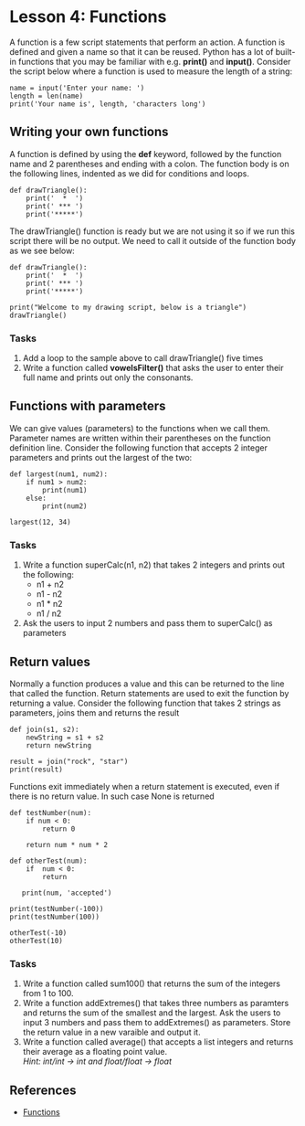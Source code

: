 <!-- 
2.4.Functions and generators. 
2.4.1. Creating functions. 
2.4.2. Variable scope. 
2.4.3. Nested functions. 
2.4.4. Arguments.

3.3.Functions 
3.3.1. Indirect function calls. 
3.3.2. Anonymous functions. 
3.3.3. Generator functions (if using Python or a supported language).
-->

# Lesson 4: Functions
A function is a few script statements that perform an action. A function is defined and given a name so that it can be reused. Python has a lot of built-in functions that you may be familiar with e.g. **print()** and **input()**. Consider the script below where a function is used to measure the length of a string:
~~~
name = input('Enter your name: ')
length = len(name)
print('Your name is', length, 'characters long')
~~~

## Writing your own functions
A function is defined by using the **def** keyword, followed by the function name and 2 parentheses and ending with a colon. The function body is on the following lines, indented as we did for conditions and loops.
~~~
def drawTriangle():
    print('  *  ')
    print(' *** ')
    print('*****')
~~~
The drawTriangle() function is ready but we are not using it so if we run this script there will be no output. We need to call it outside of the function body as we see below:
~~~
def drawTriangle():
    print('  *  ')
    print(' *** ')
    print('*****')

print("Welcome to my drawing script, below is a triangle")
drawTriangle()
~~~
### Tasks
1. Add a loop to the sample above to call drawTriangle() five times
1. Write a function called **vowelsFilter()** that asks the user to enter their full name and prints out only the consonants.

## Functions with parameters
We can give values (parameters) to the functions when we call them. Parameter names are written within their parentheses on the function definition line. Consider the following function that accepts 2 integer parameters and prints out the largest of the two:
~~~
def largest(num1, num2):
    if num1 > num2:
        print(num1)
    else:
        print(num2)

largest(12, 34)
~~~
### Tasks
1. Write a function superCalc(n1, n2) that takes 2 integers and prints out the following:
   * n1 + n2
   * n1 - n2
   * n1 * n2
   * n1 / n2
1. Ask the users to input 2 numbers and pass them to superCalc() as parameters

## Return values
Normally a function produces a value and this can be returned to the line that called the function. Return statements are used to exit the function by returning a value. Consider the following function that takes 2 strings as parameters, joins them and returns the result
~~~
def join(s1, s2):
    newString = s1 + s2
    return newString

result = join("rock", "star")
print(result)
~~~
Functions exit immediately when a return statement is executed, even if there is no return value. In such case None is returned
~~~
def testNumber(num):
    if num < 0:
        return 0
    
    return num * num * 2

def otherTest(num):
    if  num < 0:
        return
   
   print(num, 'accepted')

print(testNumber(-100))
print(testNumber(100))

otherTest(-10)
otherTest(10)
~~~
### Tasks
1. Write a function called sum100() that returns the sum of the integers from 1 to 100.
1. Write a function addExtremes() that takes three numbers as paramters and returns the sum of the smallest and the largest. Ask the users to input 3 numbers and pass them to addExtremes() as parameters. Store the return value in a new varaible and output it.
1. Write a function called average() that accepts a list integers and returns their average as a floating point value.  
*Hint: int/int -> int and float/float -> float*




## References
* [Functions](https://www.digitalocean.com/community/tutorials/how-to-define-functions-in-python-3)
